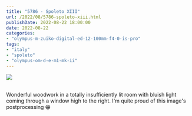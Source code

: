 ```yaml
---
title: "5786 - Spoleto XIII"
url: /2022/08/5786-spoleto-xiii.html
publishDate: 2022-08-22 18:00:00
date: 2022-08-22
categories:
- "olympus-m-zuiko-digital-ed-12-100mm-f4-0-is-pro"
tags:
- "italy"
- "spoleto"
- "olympus-om-d-e-m1-mk-ii"
---
```

<div class="container">
<div class="center"><a target="_blank" href="https://d25zfm9zpd7gm5.cloudfront.net/1200x1200/2019/20190906_144952_lr.jpg"><img class="webfeedsFeaturedVisual" src="https://d25zfm9zpd7gm5.cloudfront.net/0600x0600/2019/20190906_144952_lr.jpg" /></a></div>
</div>
<br />

Wonderful woodwork in a totally insufficiently lit room with
bluish light coming through a window high to the right. I'm quite
proud of this image's postprocessing :grin:
